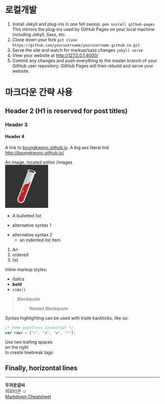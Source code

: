 # 로컬개발

1. Install Jekyll and plug-ins in one fell swoop. `gem install github-pages` This mirrors the plug-ins used by GitHub Pages on your local machine including Jekyll, Sass, etc.
2. Clone down your fork `git clone https://github.com/yourusername/yourusername.github.io.git`
3. Serve the site and watch for markup/sass changes `jekyll serve`
4. View your website at http://127.0.0.1:4000/
5. Commit any changes and push everything to the master branch of your GitHub user repository. GitHub Pages will then rebuild and serve your website.

# 마크다운 간략 사용
## Header 2 (H1 is reserved for post titles)
### Header 3
#### Header 4

A link to [byungkwonc.github.io](http://byungkwonc.github.io/). A big ass literal link <http://byungkwonc.github.io/>

An image, located within /images  
![an image alt text](/images/jekyll-logo.png "an image title")

* A bulletted list
- alternative syntax 1
+ alternative syntax 2
  - an indented list item

1. An
2. ordered
3. list

Inline markup styles:

- _italics_
- **bold**
- `code()`

> Blockquote
>> Nested Blockquote

Syntax highlighting can be used with triple backticks, like so:

```javascript
/* Some pointless Javascript */
var rawr = ["r", "a", "w", "r"];
```

Use two trailing spaces  
on the right  
to create linebreak tags  

Finally, horizontal lines
----
****
**두꺼운글씨**  
이모티콘 :relaxed:  
[Markdown Cheatsheet](http://www.jekyllnow.com/Markdown-Style-Guide/)  